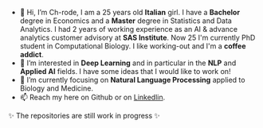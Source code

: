 - 👋 Hi, I’m Ch-rode, I am a 25 years old **Italian** girl. I have a **Bachelor** degree in Economics and a **Master** degree in Statistics and Data Analytics. I had 2 years of working experience as an AI & advance analytics customer advisory at **SAS Institute**. Now 25 I'm currently PhD student in Computational Biology. I like working-out and I'm a **coffee addict**.
- 👀 I’m interested in **Deep Learning** and in particular in the **NLP** and **Applied AI** fields. I have some ideas that I would like to work on!
- 🌱 I’m currently focusing on **Natural Language Processing** applied to Biology and Medicine.
- 📫 Reach my here on Github or on [Linkedlin](https://www.linkedin.com/in/chiara-rodella/).

✨ The repositories are still work in progress ✨


<!---
Ch-rode/Ch-rode is a ✨ special ✨ repository because its `README.md` (this file) appears on your GitHub profile.
You can click the Preview link to take a look at your changes.
--->
